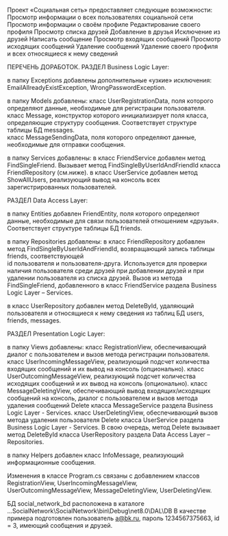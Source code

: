 Проект «Социальная сеть» предоставляет следующие возможности:
  Просмотр информации о всех пользователях социальной сети
  Просмотр информации о своём профиле
  Редактирование своего профиля
  Просмотр списка друзей 
  Добавление в друзья
  Исключение из друзей 
  Написать сообщение
  Просмотр входящих сообщений
  Просмотр исходящих сообщений
  Удаление сообщений
  Удаление своего профиля и всех относящиеся к нему сведений

ПЕРЕЧЕНЬ ДОРАБОТОК.
РАЗДЕЛ Business Logic Layer:

в папку Exceptions добавлены дополнительные «узкие» исключения: EmailAllreadyExistException, WrongPasswordException.

в папку Models добавлены:
  класс UserRegistrationData, поля которого определяют данные, необходимые для регистрации пользователя.
  класс Message, конструктор которого инициализирует поля класса, определяющие структуру сообщения. Соответствует структуре     
  таблицы БД messages.   
  класс MessageSendingData, поля которого определяют данные, необходимые для отправки сообщения.

в папку Services добавлены: 
  в класс FriendService добавлен метод FindSingleFriend. Вызывает метод FindSingleByUserIdAndFriendId класса FriendRepository 
  (см.ниже).
  в класс UserService добавлен метод ShowAllUsers, реализующий вывод на консоль всех зарегистрированных пользователей.

РАЗДЕЛ Data Access Layer:

в папку Entities добавлен FriendEntity, поля которого определяют данные, необходимые для связи пользователей отношением «друзья». Соответствует структуре таблицы БД friends.  

в папку Repositories добавлены:
  в класс FriendRepository добавлен метод FindSingleByUserIdAndFriendId, возвращающий запись таблицы friends, соответствующей   
  id пользователя и пользователя-друга. Используется для проверки наличия пользователя среди друзей при добавлении друзей и при   удалении пользователя из списка друзей. Вызов из метода FindSingleFriend, добавленного в класс FriendService раздела Business   Logic Layer – Services.
  
  в класс UserRepository добавлен метод DeleteById, удаляющий пользователя и относящиеся к нему сведения из таблиц БД users,   
  friends, messages.

РАЗДЕЛ Presentation Logic Layer:

в папку Views добавлены: 
  класс RegistrationView, обеспечивающий диалог с пользователем и вызов метода регистрации пользователя.
  класс UserIncomingMessageView, реализующий подсчет количества входящих сообщений и их вывод на консоль (опционально).
  класс UserOutcomingMessageView, реализующий подсчет количества исходящих сообщений и их вывод на консоль (опционально).
  класс MessageDeletingView, обеспечивающий вывод входящих/исходящих сообщений на консоль, диалог с пользователем и вызов 
  метода удаления сообщений Delete класса MessageService раздела Business Logic Layer - Services.
  класс UserDeletingView, обеспечивающий вызов метода удаления пользователя Delete класса UserService раздела Business Logic 
  Layer - Services. В свою очередь, метод Delete вызывает метод DeleteById класса UserRepository раздела Data Access Layer – 
  Repositories.

в папку Helpers добавлен класс InfoMessage, реализующий информационные сообщения.

Изменения в классе Program.cs связаны с добавлением классов RegistrationView, UserIncomingMessageView, UserOutcomingMessageView, MessageDeletingView, UserDeletingView.

БД social_network_bd расположена в каталоге ...SocialNetwork\SocialNetwork\bin\Debug\net8.0\DAL\DB
В качестве примера подготовлен пользователь a@bk.ru, пароль 1234567375663, id = 3, имеющий сообщения и друзей.
